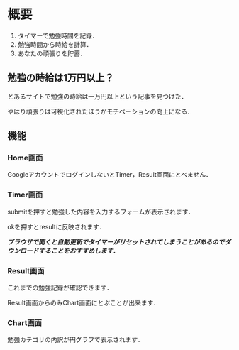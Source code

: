 # 概要
1. タイマーで勉強時間を記録．
2. 勉強時間から時給を計算．
3. あなたの頑張りを貯蓄．

## 勉強の時給は1万円以上？
とあるサイトで勉強の時給は一万円以上という記事を見つけた．

やはり頑張りは可視化されたほうがモチベーションの向上になる．

## 機能
### Home画面
GoogleアカウントでログインしないとTimer，Result画面にとべません．

### Timer画面
submitを押すと勉強した内容を入力するフォームが表示されます．

okを押すとresultに反映されます．

***ブラウザで開くと自動更新でタイマーがリセットされてしまうことがあるのでダウンロードすることをおすすめします．***

### Result画面
これまでの勉強記録が確認できます．

Result画面からのみChart画面にとぶことが出来ます．

### Chart画面
勉強カテゴリの内訳が円グラフで表示されます．
